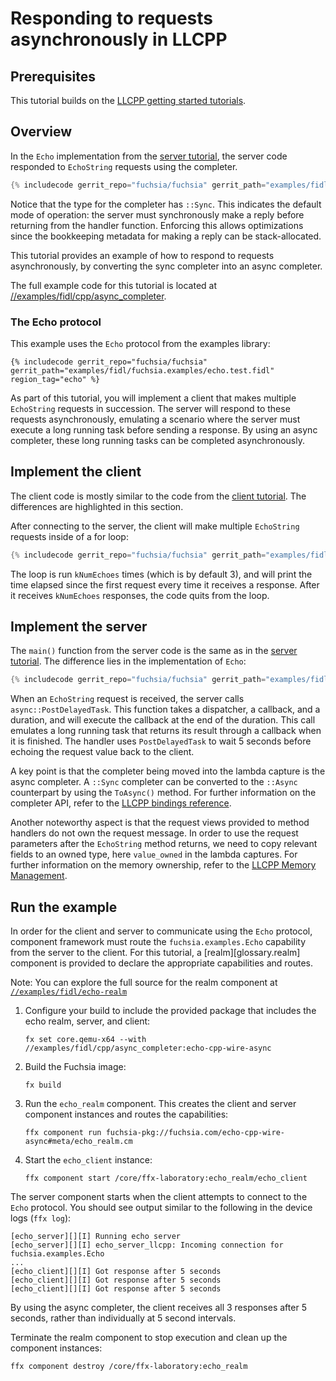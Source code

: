 # Responding to requests asynchronously in LLCPP

<!-- TODO(fxbug.dev/103483): Update to use natural types -->

## Prerequisites

This tutorial builds on the [LLCPP getting started tutorials][overview].

## Overview

In the `Echo` implementation from the [server tutorial][server-tut], the server code responded
to `EchoString` requests using the completer.

```cpp
{% includecode gerrit_repo="fuchsia/fuchsia" gerrit_path="examples/fidl/cpp/server/main.cc" region_tag="impl-echo-string" %}
```

Notice that the type for the completer has `::Sync`. This indicates the default mode of operation:
the server must synchronously make a reply before returning from the handler function. Enforcing
this allows optimizations since the bookkeeping metadata for making a reply can be stack-allocated.

This tutorial provides an example of how to respond to requests asynchronously, by converting the
sync completer into an async completer.

The full example code for this tutorial is located at
[//examples/fidl/cpp/async_completer][src].

### The Echo protocol

This example uses the `Echo` protocol from the examples library:

```fidl
{% includecode gerrit_repo="fuchsia/fuchsia" gerrit_path="examples/fidl/fuchsia.examples/echo.test.fidl" region_tag="echo" %}
```

As part of this tutorial, you will implement a client that makes multiple `EchoString` requests in
succession. The server will respond to these requests asynchronously, emulating a scenario where
the server must execute a long running task before sending a response. By using an
async completer, these long running tasks can be completed asynchronously.

## Implement the client

The client code is mostly similar to the code from the [client tutorial][client-tut]. The differences
are highlighted in this section.

After connecting to the server, the client will make multiple `EchoString` requests inside of a
for loop:

```cpp
{% includecode gerrit_repo="fuchsia/fuchsia" gerrit_path="examples/fidl/cpp/async_completer/client/main.cc" region_tag="main" highlight="14,15,16,17,18,19,20,21,22,23,24,25,26" %}
```

The loop is run `kNumEchoes` times (which is by default 3), and will print the time elapsed since
the first request every time it receives a response. After it receives `kNumEchoes` responses, the
code quits from the loop.

## Implement the server

The `main()` function from the server code is the same as in the [server tutorial][server-tut].
The difference lies in the implementation of `Echo`:

```cpp
{% includecode gerrit_repo="fuchsia/fuchsia" gerrit_path="examples/fidl/cpp/async_completer/server/main.cc" region_tag="impl" %}
```

When an `EchoString` request is received, the server calls `async::PostDelayedTask`. This function
takes a dispatcher, a callback, and a duration, and will execute the callback at the end of the
duration. This call emulates a long running task that returns its result through a callback when it
is finished. The handler uses `PostDelayedTask` to wait 5 seconds before echoing the
request value back to the client.

A key point is that the completer being moved into the lambda capture is the async completer. A
`::Sync` completer can be converted to the `::Async` counterpart by using the `ToAsync()` method.
For further information on the completer API, refer to the [LLCPP bindings reference][bindings-ref].

Another noteworthy aspect is that the request views provided to method handlers
do not own the request message. In order to use the request parameters after the
`EchoString` method returns, we need to copy relevant fields to an owned type,
here `value_owned` in the lambda captures. For further information on the memory
ownership, refer to the [LLCPP Memory Management][memory-management].

## Run the example

In order for the client and server to communicate using the `Echo` protocol,
component framework must route the `fuchsia.examples.Echo` capability from the
server to the client. For this tutorial, a [realm][glossary.realm] component is
provided to declare the appropriate capabilities and routes.

Note: You can explore the full source for the realm component at
[`//examples/fidl/echo-realm`](/examples/fidl/echo-realm)

1. Configure your build to include the provided package that includes the
   echo realm, server, and client:

    ```posix-terminal
    fx set core.qemu-x64 --with //examples/fidl/cpp/async_completer:echo-cpp-wire-async
    ```

1. Build the Fuchsia image:

   ```posix-terminal
   fx build
   ```

1. Run the `echo_realm` component. This creates the client and server component
   instances and routes the capabilities:

    ```posix-terminal
    ffx component run fuchsia-pkg://fuchsia.com/echo-cpp-wire-async#meta/echo_realm.cm
    ```

1. Start the `echo_client` instance:

    ```posix-terminal
    ffx component start /core/ffx-laboratory:echo_realm/echo_client
    ```

The server component starts when the client attempts to connect to the `Echo`
protocol. You should see output similar to the following in the device logs
(`ffx log`):

```none {:.devsite-disable-click-to-copy}
[echo_server][][I] Running echo server
[echo_server][][I] echo_server_llcpp: Incoming connection for fuchsia.examples.Echo
...
[echo_client][][I] Got response after 5 seconds
[echo_client][][I] Got response after 5 seconds
[echo_client][][I] Got response after 5 seconds
```

By using the async completer, the client receives all 3 responses after 5 seconds,
rather than individually at 5 second intervals.

Terminate the realm component to stop execution and clean up the component
instances:

```posix-terminal
ffx component destroy /core/ffx-laboratory:echo_realm
```

<!-- xrefs -->
[src]: /examples/fidl/cpp/async_completer
[server-tut]: /docs/development/languages/fidl/tutorials/cpp/basics/server.md
[client-tut]: /docs/development/languages/fidl/tutorials/cpp/basics/client.md
[overview]: /docs/development/languages/fidl/tutorials/cpp/README.md
[bindings-ref]: /docs/reference/fidl/bindings/cpp-bindings.md#server-completers
[memory-management]: /docs/development/languages/fidl/tutorials/cpp/topics/wire-memory-ownership.md
